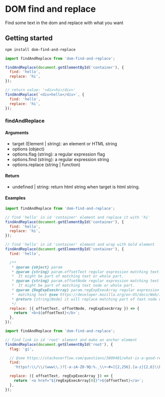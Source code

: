 # DOM find and replace

Find some text in the dom and replace with what you want

## Getting started

```sh
npm install dom-find-and-replace
```

```js
import findAndReplace from 'dom-find-and-replace';

findAndReplace(document.getElementById('container'), {
  find: 'hello',
  replace: 'hi',
});

// return value: '<div>hi</div>'
findAndReplace(`<div>hello</div>`, {
  find: 'hello',
  replace: 'hi',
});
```

### findAndReplace

#### Arguments

- target (Element | string): an element or HTML string
- options (object)
- options.flag (string): a regular expression flag
- options.find (string): a regular expression string
- options.replace (string | function)

#### Return

- undefined | string: return html string when target is html string.

#### Examples

```js
import findAndReplace from 'dom-find-and-replace';

// find 'hello' in id 'container' element and replace it with 'hi'
findAndReplace(document.getElementById('container'), {
  find: 'hello',
  replace: 'hi',
});

// find 'hello' in id 'container' element and wrap with bold element
findAndReplace(document.getElementById('container'), {
  find: 'hello',

  /**
   * @param {object} param
   * @param {string} param.offsetText regular expression matching text.
   *  It might be part of matching text or whole part.
   * @param {string} param.offsetNode regular expression matching text node.
   *  It might be part of matching text node or whole part.
   * @param {RegExpExecArray} param.regExpExecArray regular expression exec's result of
   *  matching text @see https://developer.mozilla.org/en-US/docs/Web/JavaScript/Reference/Global_Objects/RegExp/exec
   * @return {string|Node} it will replace matching part of text node with string(HTML) or node
   */
  replace: ({ offsetText, offsetNode, regExpExecArray }) => {
    return `<b>${offsetText}</b>`;
  },
});
```

```js
import findAndReplace from 'dom-find-and-replace';

// find link in id 'root' element and make an anchor element
findAndReplace(document.getElementById('root'), {
  flag: 'gi',

  // @see https://stackoverflow.com/questions/3809401/what-is-a-good-regular-expression-to-match-a-url for url matching regular expression
  find:
    'https?:\\/\\/(www\\.)?[-a-zA-Z0-9@:%._\\+~#=]{2,256}.[a-z]{2,6}\\b([-a-zA-Z0-9@:%_\\+.~#?&//=]*)',

  replace: ({ offsetText, regExpExecArray }) => {
    return `<a href="${regExpExecArray[0]}">${offsetText}</a>`;
  },
});
```
